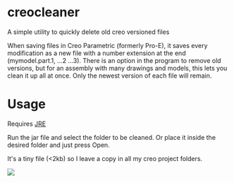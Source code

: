 # creocleaner
A simple utility to quickly delete old creo versioned files

When saving files in Creo Parametric (formerly Pro-E), it saves every modification as a new file with a number extension at the end (mymodel.part.1, ...2 ...3). There is an option in the program to remove old versions, but for an assembly with many drawings and models, this lets you clean it up all at once. Only the newest version of each file will remain.


# Usage

Requires [JRE](https://java.com/en/download/)

Run the jar file and select the folder to be cleaned. Or place it inside the desired folder and just press Open.

It's a tiny file (<2kb) so I leave a copy in all my creo project folders.

![](https://i.imgur.com/N9HCd3S.png)
